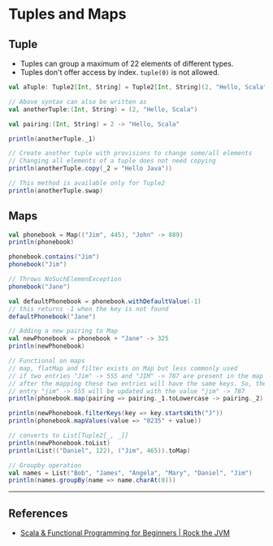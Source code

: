 # Tuples and Maps

## Tuple

* Tuples can group a maximum of 22 elements of different types.
* Tuples don't offer access by index. `tuple(0)` is not allowed.

```Scala
val aTuple: Tuple2[Int, String] = Tuple2[Int, String](2, "Hello, Scala")

// Above syntax can also be written as
val anotherTuple:(Int, String) = (2, "Hello, Scala")

val pairing:(Int, String) = 2 -> "Hello, Scala"

println(anotherTuple._1)

// Create another tuple with provisions to change some/all elements
// Changing all elements of a tuple does not need copying
println(anotherTuple.copy(_2 = "Hello Java"))

// This method is available only for Tuple2
println(anotherTuple.swap)
```

## Maps

```Scala
val phonebook = Map(("Jim", 445), "John" -> 889)
println(phonebook)

phonebook.contains("Jim")
phonebook("Jim")

// Throws NoSuchElemenException
phonebook("Jane")

val defaultPhonebook = phonebook.withDefaultValue(-1)
// this returns -1 when the key is not found
defaultPhonebook("Jane")

// Adding a new pairing to Map
val newPhonebook = phonebook + "Jane" -> 325
println(newPhonebook)

// Functional on maps
// map, flatMap and filter exists on Map but less commonly used
// if two entries "Jim" -> 555 and "JIM" -> 787 are present in the map
// after the mapping these two entries will have the same keys. So, the first
// entry "jim" -> 555 will be updated with the value "jim" -> 787
println(phonebook.map(pairing => pairing._1.toLowercase -> pairing._2)

println(newPhonebook.filterKeys(key => key.startsWith("J"))
println(phonebook.mapValues(value => "0235" + value))

// converts to List[Tuple2[_, _]]
println(newPhonebook.toList)
println(List(("Daniel", 122), ("Jim", 465)).toMap)

// Groupby operation
val names = List("Bob", "James", "Angela", "Mary", "Daniel", "Jim")
println(names.groupBy(name => name.charAt(0)))
```

---

## References

* [Scala & Functional Programming for Beginners | Rock the JVM](https://www.udemy.com/share/1013xsCUMfd1lVR34=/)
